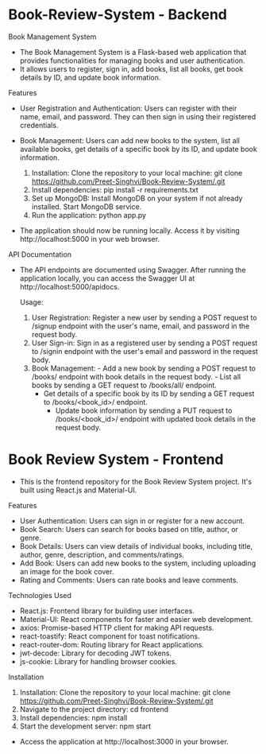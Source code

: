 # Book-Review-System - Backend
Book Management System
 - The Book Management System is a Flask-based web application that provides functionalities for managing books and user authentication. 
 - It allows users to register, sign in, add books, list all books, get book details by ID, and update book information.

Features
 - User Registration and Authentication: Users can register with their name, email, and password. They can then sign in using their 
   registered credentials.
 - Book Management: Users can add new books to the system, list all available books, get details of a specific book by its ID, and update 
   book information.	

	1. Installation:
		    Clone the repository to your local machine:
		    	git clone https://github.com/Preet-Singhvi/Book-Review-System/.git
	2. Install dependencies:
		    pip install -r requirements.txt
	3. Set up MongoDB:
		    Install MongoDB on your system if not already installed.
		    Start MongoDB service.
	4. Run the application:
		    python app.py

 - The application should now be running locally. Access it by visiting http://localhost:5000 in your web browser.

API Documentation
 - The API endpoints are documented using Swagger. After running the application locally, you can access the Swagger UI at 
   http://localhost:5000/apidocs.

	Usage:
	1. User Registration: Register a new user by sending a POST request to /signup endpoint with the user's name, email, and password 
           in the request body.
	2. User Sign-in: Sign in as a registered user by sending a POST request to /signin endpoint with the user's email and password in 
           the request body.
	3. Book Management:
           - Add a new book by sending a POST request to /books/ endpoint with book details in the request body.
           - List all books by sending a GET request to /books/all/ endpoint.
	   - Get details of a specific book by its ID by sending a GET request to /books/<book_id>/ endpoint.
           - Update book information by sending a PUT request to /books/<book_id>/ endpoint with updated book details in the request body.


# Book Review System - Frontend

 - This is the frontend repository for the Book Review System project. It's built using React.js and Material-UI.

Features
 - User Authentication: Users can sign in or register for a new account.
 - Book Search: Users can search for books based on title, author, or genre.
 - Book Details: Users can view details of individual books, including title, author, genre, description, and comments/ratings.
 - Add Book: Users can add new books to the system, including uploading an image for the book cover.
 - Rating and Comments: Users can rate books and leave comments.

Technologies Used
 - React.js: Frontend library for building user interfaces.
 - Material-UI: React components for faster and easier web development.
 - axios: Promise-based HTTP client for making API requests.
 - react-toastify: React component for toast notifications.
 - react-router-dom: Routing library for React applications.
 - jwt-decode: Library for decoding JWT tokens.
 - js-cookie: Library for handling browser cookies.

Installation
1. Installation:
   	Clone the repository to your local machine:
		git clone https://github.com/Preet-Singhvi/Book-Review-System/.git
2. Navigate to the project directory:
   	cd frontend
3. Install dependencies:
	npm install
4. Start the development server:
	npm start
 - Access the application at http://localhost:3000 in your browser.
